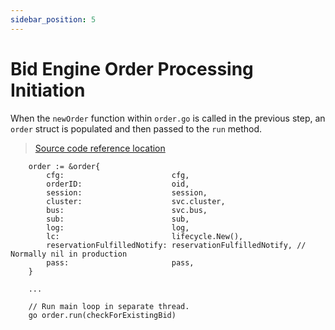 ```yaml
---
sidebar_position: 5
---
```


# Bid Engine Order Processing Initiation

When the `newOrder` function within `order.go` is called in the previous step, an `order` struct is populated and then passed to the `run` method.

> [Source code reference location](https://github.com/akash-network/provider/blob/e7aa0b5b81957a130f1dc584f335c6f9e41db6b1/bidengine/order.go#L477)



```
	order := &order{
		cfg:                        cfg,
		orderID:                    oid,
		session:                    session,
		cluster:                    svc.cluster,
		bus:                        svc.bus,
		sub:                        sub,
		log:                        log,
		lc:                         lifecycle.New(),
		reservationFulfilledNotify: reservationFulfilledNotify, // Normally nil in production
		pass:                       pass,
	}

	...

	// Run main loop in separate thread.
	go order.run(checkForExistingBid)
```